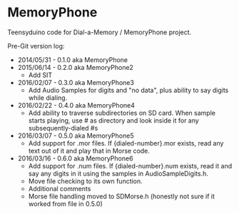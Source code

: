 # MemoryPhone

Teensyduino code for Dial-a-Memory / MemoryPhone project.

Pre-Git version log:
- 2014/05/31 - 0.1.0 aka MemoryPhone
- 2015/06/14 - 0.2.0 aka MemoryPhone2
  - Add SIT
- 2016/02/07 - 0.3.0 aka MemoryPhone3
  - Add Audio Samples for digits and "no data", plus ability to say digits while dialing.
- 2016/02/22 - 0.4.0 aka MemoryPhone4
  - Add ability to traverse subdirectories on SD card.  When sample starts playing, use # as directory and look inside it for any subsequently-dialed #s
- 2016/03/07 - 0.5.0 aka MemoryPhone5
  - Add support for .mor files.  If {dialed-number}.mor exists, read any text out of it and play that in Morse code.
- 2016/03/16 - 0.6.0 aka MemoryPhone6
  - Add support for .num files. If {dialed-number}.num exists, read it and say any digits in it using the samples in AudioSampleDigits.h.  
  - Move file checking to its own function.
  - Additional comments
  - Morse file handling moved to SDMorse.h (honestly not sure if it worked from file in 0.5.0)

